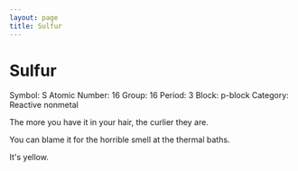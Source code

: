 ```yaml
---
layout: page
title: Sulfur
---
```


# Sulfur
Symbol: S
Atomic Number: 16
Group: 16
Period: 3
Block: p-block
Category: Reactive nonmetal

The more you have it in your hair, the curlier they are.

You can blame it for the horrible smell at the thermal baths.

It's yellow.
